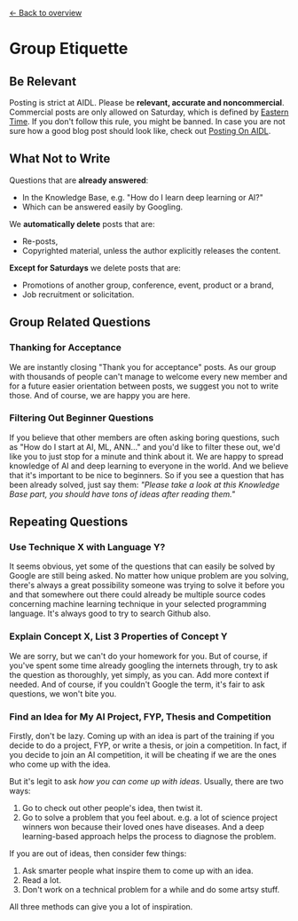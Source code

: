 [← Back to overview](README.md)

# Group Etiquette

## Be Relevant

Posting is strict at AIDL. Please be **relevant, accurate and noncommercial**. Commercial posts are only allowed on Saturday, which is defined by [Eastern Time](https://time.is/cs/ET). If you don't follow this rule, you might be banned. In case you are not sure how a good blog post should look like, check out [Posting On AIDL](http://thegrandjanitor.com/2017/01/26/posting-on-aidl/).

## What Not to Write
Questions that are **already answered**:
- In the Knowledge Base, e.g. "How do I learn deep learning or AI?"
- Which can be answered easily by Googling.

We **automatically delete** posts that are:
- Re-posts,
- Copyrighted material, unless the author explicitly releases the content.

**Except for Saturdays** we delete posts that are:
- Promotions of another group, conference, event, product or a brand,
- Job recruitment or solicitation.

## Group Related Questions

### Thanking for Acceptance
We are instantly closing "Thank you for acceptance" posts. As our group with thousands of people can't manage to welcome every new member and for a future easier orientation between posts, we suggest you not to write those. And of course, we are happy you are here.

### Filtering Out Beginner Questions
If you believe that other members are often asking boring questions, such as "How do I start at AI, ML, ANN..." and you'd like to filter these out, we'd like you to just stop for a minute and think about it. We are happy to spread knowledge of AI and deep learning to everyone in the world. And we believe that it's important to be nice to beginners. So if you see a question that has been already solved, just  say them: *"Please take a look at this Knowledge Base part, you should have tons of ideas after reading them."*

## Repeating Questions
<!-- NOTE: answers here are too aggresive and they aren't much helpful either, mostly saying "just google", maybe consider not having them here -->

### Use Technique X with Language Y?
It seems obvious, yet some of the questions that can easily be solved by Google are still being asked. No matter how unique problem are you solving, there's always a great possibility someone was trying to solve it before you and that somewhere out there could already be multiple source codes concerning machine learning technique in your selected programming language. It's always good to try to search Github also.

### Explain Concept X, List 3 Properties of Concept Y
We are sorry, but we can't do your homework for you. But of course, if you've spent some time already googling the internets through, try to ask the question as thoroughly, yet simply, as you can. Add more context if needed. And of course, if you couldn't Google the term, it's fair to ask questions, we won't bite you.

### Find an Idea for My AI Project, FYP, Thesis and Competition
Firstly, don't be lazy. Coming up with an idea is part of the training if you decide to do a project, FYP, or write a thesis, or join a competition. In fact, if you decide to join an AI competition, it will be cheating if we are the ones who come up with the idea.

But it's legit to ask *how you can come up with ideas*. Usually, there are two ways:

1. Go to check out other people's idea, then twist it.
2. Go to solve a problem that you feel about. e.g. a lot of science project winners won because their loved ones have diseases. And a deep learning-based approach helps the process to diagnose the problem.

If you are out of ideas, then consider few things:

1. Ask smarter people what inspire them to come up with an idea.
2. Read a lot.
3. Don't work on a technical problem for a while and do some artsy stuff.

All three methods can give you a lot of inspiration.
